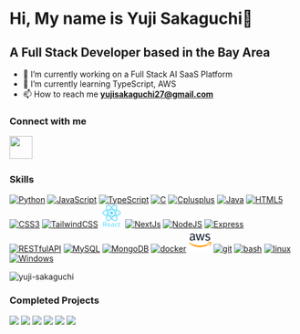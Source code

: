 Hi, My name is Yuji Sakaguchi👋
==========================
A Full Stack Developer based in the Bay Area
-------------------------------------------------
- 🔭 I’m currently working on a Full Stack AI SaaS Platform
- 🌱 I’m currently learning TypeScript, AWS
- 📫 How to reach me **yujisakaguchi27@gmail.com**

### Connect with me 
<p align="left"> <a href="https://www.linkedin.com/in/yuji-sakaguchi" target="_blank" rel="noreferrer"><img src="https://raw.githubusercontent.com/danielcranney/readme-generator/main/public/icons/socials/linkedin.svg" width="40" height="40" /></a>

### Skills
<p align="left">
<a href="https://www.python.org" target="_blank" rel="noreferrer"><img src="https://raw.githubusercontent.com/danielcranney/readme-generator/main/public/icons/skills/python-colored.svg" width="40" height="40" alt="Python" /></a>
<a href="https://www.javascript.com/" target="_blank" rel="noreferrer"><img src="https://raw.githubusercontent.com/danielcranney/readme-generator/main/public/icons/skills/javascript-colored.svg" width="40" height="40" alt="JavaScript" /></a>
<a href="https://www.typescriptlang.org/" target="_blank" rel="noreferrer"><img src="https://user-images.githubusercontent.com/25181517/183890598-19a0ac2d-e88a-4005-a8df-1ee36782fde1.png" alt="TypeScript" width="40" height="40" /></a>
<a href="https://www.cprogramming.com/" target="_blank" rel="noreferrer"><img src="https://raw.githubusercontent.com/danielcranney/readme-generator/main/public/icons/skills/c-colored.svg" width="40" height="40" alt="C" /></a>
<a href="https://cplusplus.com/" target="_blank" rel="noreferrer"><img src="https://raw.githubusercontent.com/danielcranney/readme-generator/main/public/icons/skills/cplusplus-colored.svg" width="40" height="40" alt="Cplusplus" /></a>
<a href="https://www.java.com/en/" target="_blank" rel="noreferrer"><img src="https://user-images.githubusercontent.com/25181517/117201156-9a724800-adec-11eb-9a9d-3cd0f67da4bc.png" alt="Java" width="40" height="40" /></a>
<a href="https://developer.mozilla.org/en-US/docs/Glossary/HTML5" target="_blank" rel="noreferrer"><img src="https://raw.githubusercontent.com/danielcranney/readme-generator/main/public/icons/skills/html5-colored.svg" width="40" height="40" alt="HTML5" /></a>
<a href="https://www.w3.org/TR/CSS/#css/" target="_blank" rel="noreferrer"><img src="https://raw.githubusercontent.com/danielcranney/readme-generator/main/public/icons/skills/css3-colored.svg" width="40" height="40" alt="CSS3" /></a>
<a href="https://tailwindcss.com/" target="_blank" rel="noreferrer"><img src="https://raw.githubusercontent.com/danielcranney/readme-generator/main/public/icons/skills/tailwindcss-colored.svg" width="40" height="40" alt="TailwindCSS" /></a>
<a href="https://reactjs.org/" target="_blank" rel="noreferrer"><img src="https://raw.githubusercontent.com/devicons/devicon/master/icons/react/react-original-wordmark.svg" width="40" height="40" alt="React" /></a>
<a href="https://nextjs.org/docs" target="_blank" rel="noreferrer"><img src="https://raw.githubusercontent.com/danielcranney/readme-generator/main/public/icons/skills/nextjs-colored.svg" width="40" height="40" alt="NextJs" /></a>
<a href="https://nodejs.org/en/" target="_blank" rel="noreferrer"><img src="https://user-images.githubusercontent.com/25181517/183568594-85e280a7-0d7e-4d1a-9028-c8c2209e073c.png" width="40" height="40" alt="NodeJS" /></a>
<a href="https://expressjs.com/" target="_blank" rel="noreferrer"><img src="https://user-images.githubusercontent.com/25181517/183859966-a3462d8d-1bc7-4880-b353-e2cbed900ed6.png" width="40" height="40" alt="Express" /></a>
<a href="https://restfulapi.net/" target="_blank" rel="noreferrer"><img src="https://user-images.githubusercontent.com/25181517/192107858-fe19f043-c502-4009-8c47-476fc89718ad.png" alt="RESTfulAPI" width="40" height="40" /></a>
<a href="https://www.mysql.com/" target="_blank" rel="noreferrer"><img src="https://user-images.githubusercontent.com/25181517/183896128-ec99105a-ec1a-4d85-b08b-1aa1620b2046.png" width="40" height="40" alt="MySQL" /></a>
<a href="https://www.mongodb.com/" target="_blank" rel="noreferrer"><img src="https://raw.githubusercontent.com/danielcranney/readme-generator/main/public/icons/skills/mongodb-colored.svg" width="40" height="40" alt="MongoDB" /></a>
<a href="https://www.docker.com/" target="_blank" rel="noreferrer"><img src="https://user-images.githubusercontent.com/25181517/117207330-263ba280-adf4-11eb-9b97-0ac5b40bc3be.png" alt="docker" width="40" height="40"/></a> 
<a href="https://aws.amazon.com/" target="_blank" rel="noreferrer"><img src="https://raw.githubusercontent.com/devicons/devicon/master/icons/amazonwebservices/amazonwebservices-original-wordmark.svg" width="40" height="40" alt="was" /></a> 
<a href="https://git-scm.com/" target="_blank" rel="noreferrer"><img src="https://www.vectorlogo.zone/logos/git-scm/git-scm-icon.svg" alt="git" width="40" height="40"/></a> 
<a href="https://www.gnu.org/software/bash/" target="_blank" rel="noreferrer"><img src="https://user-images.githubusercontent.com/25181517/192158606-7c2ef6bd-6e04-47cf-b5bc-da2797cb5bda.png" alt="bash" width="40" height="40"/></a> 
<a href="https://www.linux.org/" target="_blank" rel="noreferrer"><img src="https://github.com/marwin1991/profile-technology-icons/assets/76662862/2481dc48-be6b-4ebb-9e8c-3b957efe69fa" alt="linux" width="40" height="40"/></a>
<a href="https://www.microsoft.com/en-us/" target="_blank" rel="noreferrer"><img src="https://user-images.githubusercontent.com/25181517/186884150-05e9ff6d-340e-4802-9533-2c3f02363ee3.png" width="40" height="40" alt="Windows" /></a>

<p><img align="center" src="https://github-readme-stats.vercel.app/api/top-langs?username=yuji-sakaguchi&show_icons=true&locale=en&layout=compact" alt="yuji-sakaguchi" />

### Completed Projects
[![](https://img.shields.io/badge/-🤖%20AI%20SaaS%20Platform-000)](https://github.com/yuji-sakaguchi/imagnify)
[![](https://img.shields.io/badge/-💻%20Simple%20Operating%20System-000)](https://github.com/yuji-sakaguchi/operating-system)
[![](https://img.shields.io/badge/-💸%20Brokerage%20Database%20System-000)](https://github.com/yuji-sakaguchi/brokerage-database-system)
[![](https://img.shields.io/badge/-🍴%20Grocery%20Sharing%20App-000)](https://github.com/yuji-sakaguchi/grocery-sharing-app)
[![](https://img.shields.io/badge/-📋%20Responsive%20Dashboard-000)](https://github.com/yuji-sakaguchi/Responsive-Dashboard)
[![](https://img.shields.io/badge/-🌳%20Abstract%20Syntax%20Tree-000)](https://github.com/yuji-sakaguchi/abstract-syntax-tree)

<!--
**yuji-sakaguchi/yuji-sakaguchi** is a ✨ _special_ ✨ repository because its `README.md` (this file) appears on your GitHub profile.

Here are some ideas to get you started:

- 🔭 I’m currently working on ...
- 🌱 I’m currently learning ...
- 👯 I’m looking to collaborate on ...
- 🤔 I’m looking for help with ...
- 💬 Ask me about ...
- 📫 How to reach me: ...
- 😄 Pronouns: ...
- ⚡ Fun fact: ...

<img align="center" height="137px" src="https://github-readme-stats.vercel.app/api?username=yuji-sakaguchi&hide_title=true&hide_border=true&show_icons=true&include_all_commits=true&count_private=true&line_height=21&text_color=000&icon_color=000" /> </p>

<a href="https://github.com/yuji-sakaguchi" align="left"><img src="https://github-readme-stats.vercel.app/api/top-langs/?username=yuji-sakaguchi&langs_count=8&title_color=0891b2&text_color=ffffff&icon_color=0891b2&bg_color=1c1917&hide_border=true&locale=en&custom_title=Top%20%Languages" alt="Top Languages" /></a>

<a href="https://reactnative.dev/" target="_blank" rel="noreferrer"><img src="https://reactnative.dev/img/header_logo.svg" alt="reactnative" width="40" height="40"/></a> 
<a href="https://firebase.google.com/" target="_blank" rel="noreferrer"><img src="https://www.vectorlogo.zone/logos/firebase/firebase-icon.svg" alt="firebase" width="40" height="40"/></a> 


-->
